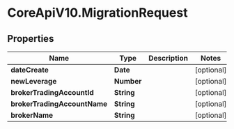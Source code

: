 # CoreApiV10.MigrationRequest

## Properties
Name | Type | Description | Notes
------------ | ------------- | ------------- | -------------
**dateCreate** | **Date** |  | [optional] 
**newLeverage** | **Number** |  | [optional] 
**brokerTradingAccountId** | **String** |  | [optional] 
**brokerTradingAccountName** | **String** |  | [optional] 
**brokerName** | **String** |  | [optional] 


